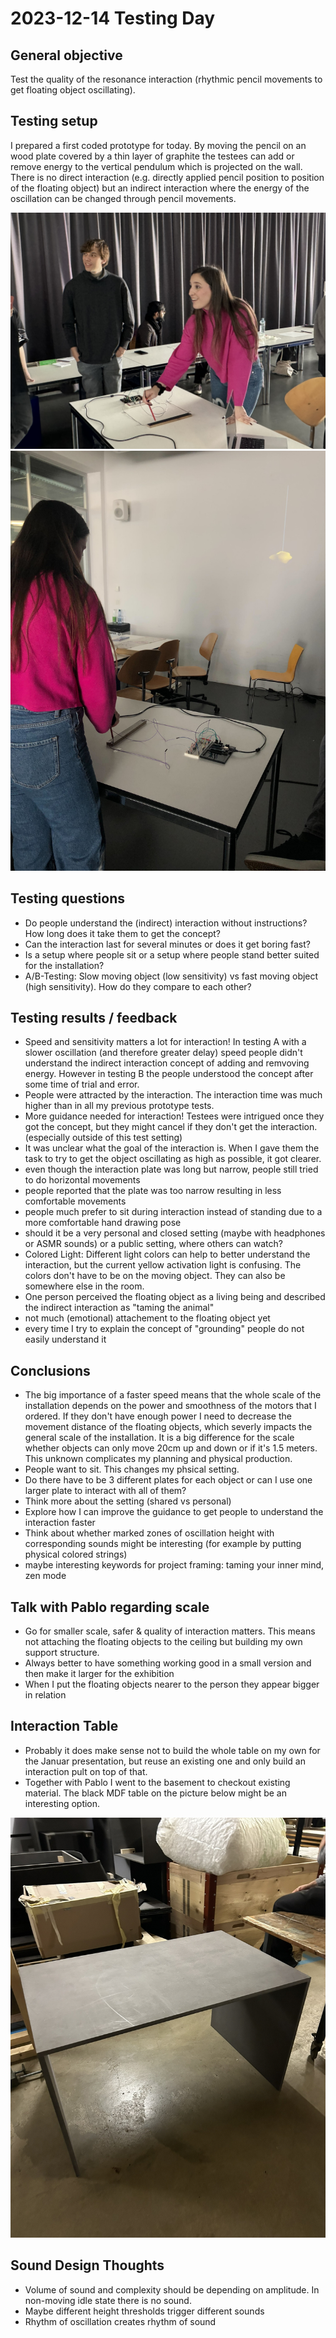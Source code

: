 # 2023-12-14 Testing Day

## General objective

Test the quality of the resonance interaction (rhythmic pencil movements to get floating object oscillating).

## Testing setup

I prepared a first coded prototype for today. By moving the pencil on an wood plate covered by a thin layer of graphite the testees can add or remove energy to the vertical pendulum which is projected on the wall. There is no direct interaction (e.g. directly applied pencil position to position of the floating object) but an indirect interaction where the energy of the oscillation can be changed through pencil movements.

![Alt text](testing-1.jpeg)  
![Alt text](testing-3.jpg)

## Testing questions

- Do people understand the (indirect) interaction without instructions? How long does it take them to get the concept?
- Can the interaction last for several minutes or does it get boring fast?
- Is a setup where people sit or a setup where people stand better suited for the installation?
- A/B-Testing: Slow moving object (low sensitivity) vs fast moving object (high sensitivity). How do they compare to each other?

## Testing results / feedback

- Speed and sensitivity matters a lot for interaction! In testing A with a slower oscillation (and therefore greater delay) speed people didn't understand the indirect interaction concept of adding and remvoving energy. However in testing B the people understood the concept after some time of trial and error.
- People were attracted by the interaction. The interaction time was much higher than in all my previous prototype tests.
- More guidance needed for interaction! Testees were intrigued once they got the concept, but they might cancel if they don't get the interaction. (especially outside of this test setting)
- It was unclear what the goal of the interaction is. When I gave them the task to try to get the object oscillating as high as possible, it got clearer.
- even though the interaction plate was long but narrow, people still tried to do horizontal movements
- people reported that the plate was too narrow resulting in less comfortable movements
- people much prefer to sit during interaction instead of standing due to a more comfortable hand drawing pose
- should it be a very personal and closed setting (maybe with headphones or ASMR sounds) or a public setting, where others can watch?
- Colored Light: Different light colors can help to better understand the interaction, but the current yellow activation light is confusing. The colors don't have to be on the moving object. They can also be somewhere else in the room.
- One person perceived the floating object as a living being and described the indirect interaction as "taming the animal"
- not much (emotional) attachement to the floating object yet
- every time I try to explain the concept of "grounding" people do not easily understand it

## Conclusions

- The big importance of a faster speed means that the whole scale of the installation depends on the power and smoothness of the motors that I ordered. If they don't have enough power I need to decrease the movement distance of the floating objects, which severly impacts the general scale of the installation. It is a big difference for the scale whether objects can only move 20cm up and down or if it's 1.5 meters. This unknown complicates my planning and physical production.
- People want to sit. This changes my phsical setting.
- Do there have to be 3 different plates for each object or can I use one larger plate to interact with all of them?
- Think more about the setting (shared vs personal)
- Explore how I can improve the guidance to get people to understand the interaction faster
- Think about whether marked zones of oscillation height with corresponding sounds might be interesting (for example by putting physical colored strings)
- maybe interesting keywords for project framing: taming your inner mind, zen mode

## Talk with Pablo regarding scale

- Go for smaller scale, safer & quality of interaction matters. This means not attaching the floating objects to the ceiling but building my own support structure.
- Always better to have something working good in a small version and then make it larger for the exhibition
- When I put the floating objects nearer to the person they appear bigger in relation

## Interaction Table

- Probably it does make sense not to build the whole table on my own for the Januar presentation, but reuse an existing one and only build an interaction pult on top of that.
- Together with Pablo I went to the basement to checkout existing material. The black MDF table on the picture below might be an interesting option.

![](mdf-table.jpeg)

## Sound Design Thoughts

- Volume of sound and complexity should be depending on amplitude. In non-moving idle state there is no sound.
- Maybe different height thresholds trigger different sounds
- Rhythm of oscillation creates rhythm of sound